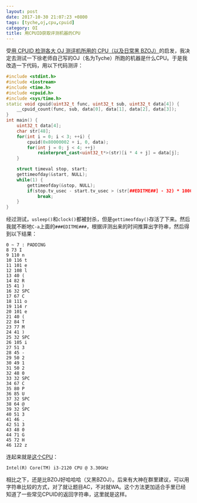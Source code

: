 ```yaml
---
layout: post
date: 2017-10-30 21:07:23 +0800
tags: [tyche,oj,cpu,cpuid]
category: OI
title: 用CPUID获取评测机器的CPU
---
```


受[用 CPUID 检测各大 OJ 测评机所用的 CPU（以及日常黑 BZOJ）](https://zhuanlan.zhihu.com/p/28322626)的启发，我决定去测试一下徐老师自己写的OJ（名为Tyche）所跑的机器是什么CPU。于是我改造一下代码，用以下代码测评：

```cpp
#include <stdint.h>
#include <iostream>
#include <time.h>
#include <cpuid.h>
#include <sys/time.h>
static void cpuid(uint32_t func, uint32_t sub, uint32_t data[4]) {
    __cpuid_count(func, sub, data[0], data[1], data[2], data[3]);
}
int main() {
    uint32_t data[4];
    char str[48];
    for(int i = 0; i < 3; ++i) {
        cpuid(0x80000002 + i, 0, data);
        for(int j = 0; j < 4; ++j)
            reinterpret_cast<uint32_t*>(str)[i * 4 + j] = data[j];
    }

    struct timeval stop, start;
    gettimeofday(&start, NULL);
    while(1) {
        gettimeofday(&stop, NULL);
        if(stop.tv_usec - start.tv_usec > (str[##EDITME##] - 32) * 10000)
            break;
    }
}
```

经过测试，```usleep()```和```clock()```都被封杀，但是```gettimeofday()```存活了下来。然后我就不断地```C-a```上面的```###EDITME###```，根据评测出来的时间推算出字符串，然后得到以下结果：

```
0 ~ 7 : PADDING
8 73 I
9 110 n
10 116 t
11 101 e
12 108 l
13 40 (
14 82 R
15 41 )
16 32 SPC
17 67 C
18 111 o
19 114 r
20 101 e
21 40 (
22 84 T
23 77 M
24 41 )
25 32 SPC
26 105 i
27 51 3
28 45 -
29 50 2
30 49 1
31 50 2
32 48 0
33 32 SPC
34 67 C
35 80 P
36 85 U
37 32 SPC
38 64 @
39 32 SPC
40 51 3
41 46 .
42 51 3
43 48 0
44 71 G
45 72 H
46 122 z
```

连起来就是[这个CPU](https://ark.intel.com/zh-cn/products/53426/Intel-Core-i3-2120-Processor-3M-Cache-3_30-GHz)：

```
Intel(R) Core(TM) i3-2120 CPU @ 3.30GHz
```

相比之下，还是比BZOJ好哈哈哈（又黑BZOJ）。后来有大神在群里建议，可以用字符串比较的方式，对了就让题目AC，不对就WA。这个方法更加适合手里已经知道了一些常见CPUID的返回字符串，这里就是这样。

